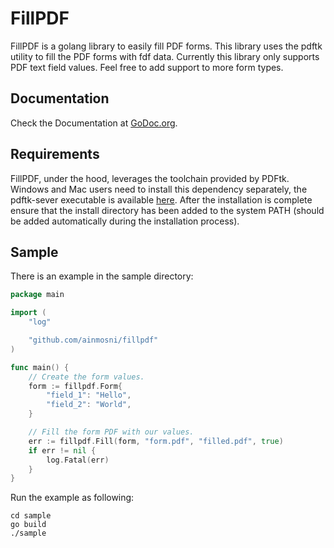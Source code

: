 # FillPDF

FillPDF is a golang library to easily fill PDF forms. This library uses the pdftk utility to fill the PDF forms with fdf data.
Currently this library only supports PDF text field values. Feel free to add support to more form types.


## Documentation 

Check the Documentation at [GoDoc.org](https://godoc.org/github.com/ainmosni/fillpdf).

## Requirements

FillPDF, under the hood, leverages the toolchain provided by PDFtk. Windows and Mac users need to install this dependency separately, the pdftk-sever executable is available [here](https://www.pdflabs.com/tools/pdftk-server/). After the installation is complete ensure that the install directory has been added to the system PATH (should be added automatically during the installation process).


## Sample

There is an example in the sample directory:

```go
package main

import (
	"log"

	"github.com/ainmosni/fillpdf"
)

func main() {
	// Create the form values.
	form := fillpdf.Form{
		"field_1": "Hello",
		"field_2": "World",
	}

	// Fill the form PDF with our values.
	err := fillpdf.Fill(form, "form.pdf", "filled.pdf", true)
	if err != nil {
		log.Fatal(err)
	}
}
```

Run the example as following:

```
cd sample
go build
./sample
```
